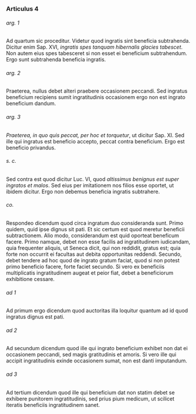 ### Articulus 4

###### arg. 1
Ad quartum sic proceditur. Videtur quod ingratis sint beneficia subtrahenda. Dicitur enim Sap. XVI, *ingratis spes tanquam hibernalis glacies tabescet*. Non autem eius spes tabesceret si non esset ei beneficium subtrahendum. Ergo sunt subtrahenda beneficia ingratis.

###### arg. 2
Praeterea, nullus debet alteri praebere occasionem peccandi. Sed ingratus beneficium recipiens sumit ingratitudinis occasionem ergo non est ingrato beneficium dandum.

###### arg. 3
*Praeterea, in quo quis peccat, per hoc et torquetur*, ut dicitur Sap. XI. Sed ille qui ingratus est beneficio accepto, peccat contra beneficium. Ergo est beneficio privandus.

###### s. c.
Sed contra est quod dicitur Luc. VI, quod *altissimus benignus est super ingratos et malos*. Sed eius per imitationem nos filios esse oportet, ut ibidem dicitur. Ergo non debemus beneficia ingratis subtrahere.

###### co.
Respondeo dicendum quod circa ingratum duo consideranda sunt. Primo quidem, quid ipse dignus sit pati. Et sic certum est quod meretur beneficii subtractionem. Alio modo, considerandum est quid oporteat beneficum facere. Primo namque, debet non esse facilis ad ingratitudinem iudicandam, quia frequenter aliquis, ut Seneca dicit, qui non reddidit, gratus est; quia forte non occurrit ei facultas aut debita opportunitas reddendi. Secundo, debet tendere ad hoc quod de ingrato gratum faciat, quod si non potest primo beneficio facere, forte faciet secundo. Si vero ex beneficiis multiplicatis ingratitudinem augeat et peior fiat, debet a beneficiorum exhibitione cessare.

###### ad 1
Ad primum ergo dicendum quod auctoritas illa loquitur quantum ad id quod ingratus dignus est pati.

###### ad 2
Ad secundum dicendum quod ille qui ingrato beneficium exhibet non dat ei occasionem peccandi, sed magis gratitudinis et amoris. Si vero ille qui accipit ingratitudinis exinde occasionem sumat, non est danti imputandum.

###### ad 3
Ad tertium dicendum quod ille qui beneficium dat non statim debet se exhibere punitorem ingratitudinis, sed prius pium medicum, ut scilicet iteratis beneficiis ingratitudinem sanet.

